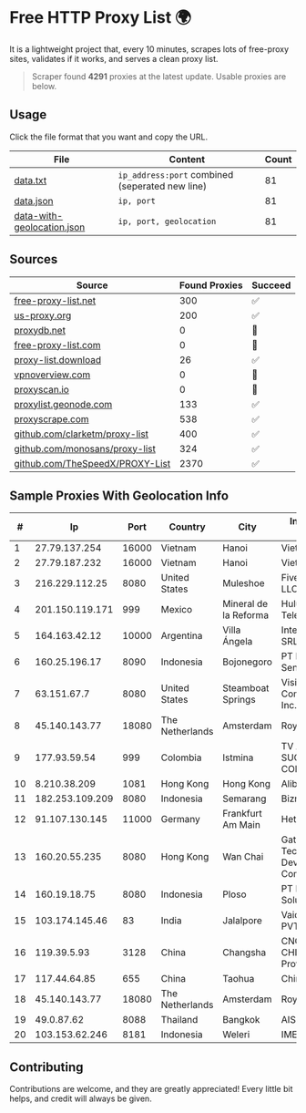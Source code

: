 
# Free HTTP Proxy List 🌍

It is a lightweight project that, every 10 minutes, scrapes lots of free-proxy sites, validates if it works, and serves a clean proxy list.


> Scraper found **4291** proxies at the latest update. Usable proxies are below.

## Usage

Click the file format that you want and copy the URL.


|File|Content|Count|
|----|-------|-----|
|[data.txt](https://raw.githubusercontent.com/themiralay/Proxy-List-World/master/data.txt)|`ip_address:port` combined (seperated new line)|81|
|[data.json](https://raw.githubusercontent.com/themiralay/Proxy-List-World/master/data.json)|`ip, port`|81|
|[data-with-geolocation.json](https://raw.githubusercontent.com/themiralay/Proxy-List-World/master/data-with-geolocation.json)|`ip, port, geolocation`|81|

## Sources

|Source|Found Proxies|Succeed|
|------|-------------|-------|
|[free-proxy-list.net](https://free-proxy-list.net)|300|✅|
|[us-proxy.org](https://www.us-proxy.org)|200|✅|
|[proxydb.net](http://proxydb.net)|0|🚫|
|[free-proxy-list.com](https://free-proxy-list.com/?page=&port=&type%5B%5D=http&type%5B%5D=https&up_time=0&search=Search)|0|🚫|
|[proxy-list.download](https://www.proxy-list.download/HTTP)|26|✅|
|[vpnoverview.com](https://vpnoverview.com/privacy/anonymous-browsing/free-proxy-servers)|0|🚫|
|[proxyscan.io](https://www.proxyscan.io)|0|🚫|
|[proxylist.geonode.com](https://proxylist.geonode.com/api/proxy-list?limit=300&page=1&sort_by=lastChecked&sort_type=desc&protocols=http,https)|133|✅|
|[proxyscrape.com](https://api.proxyscrape.com/v2/?request=displayproxies&protocol=http&timeout=10000&country=all&ssl=all&anonymity=all)|538|✅|
|[github.com/clarketm/proxy-list](https://raw.githubusercontent.com/clarketm/proxy-list/master/proxy-list-raw.txt)|400|✅|
|[github.com/monosans/proxy-list](https://raw.githubusercontent.com/monosans/proxy-list/main/proxies/http.txt)|324|✅|
|[github.com/TheSpeedX/PROXY-List](https://raw.githubusercontent.com/TheSpeedX/PROXY-List/master/http.txt)|2370|✅|


## Sample Proxies With Geolocation Info

|#|Ip|Port|Country|City|Internet Service Provider|
|-|--|----|-------|----|-------------------------|
|1|27.79.137.254|16000|Vietnam|Hanoi|Viettel Corporation|
|2|27.79.187.232|16000|Vietnam|Hanoi|Viettel Corporation|
|3|216.229.112.25|8080|United States|Muleshoe|Five Area Systems, LLC|
|4|201.150.119.171|999|Mexico|Mineral de la Reforma|Hulux Telecomunicaciones|
|5|164.163.42.12|10000|Argentina|Villa Ángela|Interret Villa Angela SRL|
|6|160.25.196.17|8090|Indonesia|Bojonegoro|PT Rnet Mitra Sentosa|
|7|63.151.67.7|8080|United States|Steamboat Springs|Visionary Communications, Inc.|
|8|45.140.143.77|18080|The Netherlands|Amsterdam|RoyaleHosting BV|
|9|177.93.59.54|999|Colombia|Istmina|TV AZTECA SUCURSAL COLOMBIA|
|10|8.210.38.209|1081|Hong Kong|Hong Kong|Alibaba.com LLC|
|11|182.253.109.209|8080|Indonesia|Semarang|Biznet Metronet|
|12|91.107.130.145|11000|Germany|Frankfurt Am Main|Hetzner Online AG|
|13|160.20.55.235|8080|Hong Kong|Wan Chai|Gateway Technology Development Company Limited|
|14|160.19.18.75|8080|Indonesia|Ploso|PT Indo Telemedia Solusi|
|15|103.174.145.46|83|India|Jalalpore|Vaidik Netsol OPC PVT LTD|
|16|119.39.5.93|3128|China|Changsha|CNC Group CHINA169 Hunan Province Network|
|17|117.44.64.85|655|China|Taohua|Chinanet|
|18|45.140.143.77|18080|The Netherlands|Amsterdam|RoyaleHosting BV|
|19|49.0.87.62|8088|Thailand|Bangkok|AIS-Fibre|
|20|103.153.62.246|8181|Indonesia|Weleri|IMEDIANET|



## Contributing

Contributions are welcome, and they are greatly appreciated! Every
little bit helps, and credit will always be given.

